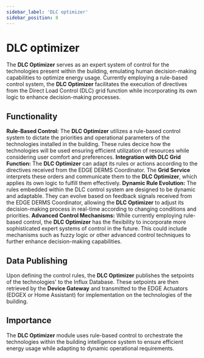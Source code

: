 ```yaml
---
sidebar_label: 'DLC optimizer'
sidebar_position: 8
---
```


# DLC optimizer

The **DLC Optimizer** serves as an expert system of control for the technologies present within the building, emulating human decision-making capabilities to optimize energy usage. Currently employing a rule-based control system, the **DLC Optimizer** facilitates the execution of directives from the Direct Load Control (DLC) grid function while incorporating its own logic to enhance decision-making processes.

## Functionality
**Rule-Based Control:** The **DLC Optimizer** utilizes a rule-based control system to dictate the priorities and operational parameters of the technologies installed in the building. These rules decice how the technologies will be used ensuring efficient utilization of resources while considering user comfort and preferences.
**Integration with DLC Grid Function:** The **DLC Optimizer** can adapt its rules or actions according to the directives received from the EDGE DERMS Coordinator. The **Grid Service** interprets these orders and communicate them to the **DLC Optimizer**, which applies its own logic to fulfill them effectively.
**Dynamic Rule Evolution:** The rules embedded within the DLC control system are designed to be dynamic and adaptable. They can evolve based on feedback signals received from the EDGE DERMS Coordinator, allowing the **DLC Optimizer** to adjust its decision-making process in real-time according to changing conditions and priorities.
**Advanced Control Mechanisms:** While currently employing rule-based control, the **DLC Optimizer** has the flexibility to incorporate more sophisticated expert systems of control in the future. This could include mechanisms such as fuzzy logic or other advanced control techniques to further enhance decision-making capabilities.

## Data Publishing
Upon defining the control rules, the **DLC Optimizer** publishes the setpoints of the technologies' to the Influx Database. These setpoints are then retrieved by the **Device Gateway** and transmitted to the EDGE Actuators (EDGEX or Home Assistant) for implementation on the technologies of the building.

## Importance 
The **DLC Optimizer** module uses rule-based control to orchestrate the technologies within the building intelligence system to ensure efficient energy usage while adapting to dynamic operational requirements.






